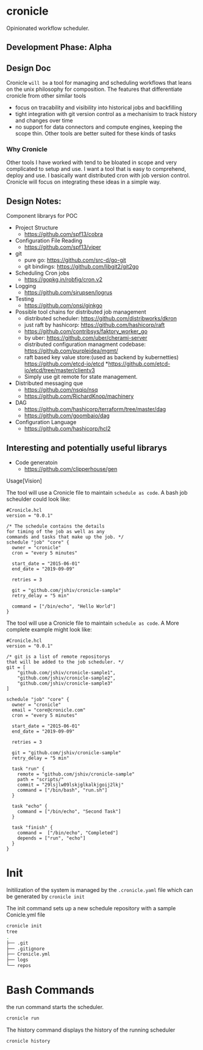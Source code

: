 # cronicle
Opinionated workflow scheduler.

## Development Phase: Alpha


Design Doc
----------

Cronicle `will be` a tool for managing and scheduling workflows that leans on the unix philosophy for composition. The features that differentiate cronicle from other similar tools
* focus on tracability and visibility into historical jobs and backfilling
* tight integration with git version control as a mechanisim to track history and changes over time
* no support for data connectors and compute engines, keeping the scope thin. Other tools are better suited for these kinds of tasks


### Why Cronicle
  Other tools I have worked with tend to be bloated in scope and very complicated to setup and use. I want a tool that is easy to comprehend, deploy and use. I basically want distributed cron with job version control. Cronicle will focus on integrating these ideas in a simple way.


## Design Notes:
  Component librarys for POC
* Project Structure
  * https://github.com/spf13/cobra
* Configuration File Reading
  * https://github.com/spf13/viper
* git
  * pure go: https://github.com/src-d/go-git
  * git bindings: https://github.com/libgit2/git2go
* Scheduling Cron jobs
  * https://gopkg.in/robfig/cron.v2
* Logging
  * https://github.com/sirupsen/logrus
* Testing
  * https://github.com/onsi/ginkgo
* Possible tool chains for distributed job management
  * distributed scheduler: https://github.com/distribworks/dkron
  * just raft by hashicorp: https://github.com/hashicorp/raft
  * https://github.com/contribsys/faktory_worker_go
  * by uber: https://github.com/uber/cherami-server
  * distributed configuration managment codebase: https://github.com/purpleidea/mgmt/
  * raft based key value store:(used as backend by kubernetties) https://github.com/etcd-io/etcd
    *https://github.com/etcd-io/etcd/tree/master/clientv3
  * Simply use git remote for state management.
* Distributed messaging que
  * https://github.com/nsqio/nsq
  * https://github.com/RichardKnop/machinery
* DAG 
  * https://github.com/hashicorp/terraform/tree/master/dag
  * https://github.com/goombaio/dag
* Configuration Language
  * https://github.com/hashicorp/hcl2

## Interesting and potentially useful librarys
  * Code generatoin
    * https://github.com/clipperhouse/gen


Usage[Vision] 

The tool will use a Cronicle file to maintain `schedule as code`.
A bash job scheulder could look like:
```hcl
#Cronicle.hcl 
version = "0.0.1"

/* The schedule contains the details 
for timing of the job as well as any 
commands and tasks that make up the job. */
schedule "job" "core" {
  owner = "cronicle"
  cron = "every 5 minutes"
  
  start_date = "2015-06-01"
  end_date = "2019-09-09"
  
  retries = 3
  
  git = "github.com/jshiv/cronicle-sample"
  retry_delay = "5 min"
  
  command = ["/bin/echo", "Hello World"]
}

```

The tool will use a Cronicle file to maintain `schedule as code`.
A More complete example might look like:
```hcl
#Cronicle.hcl
version = "0.0.1"

/* git is a list of remote repositorys 
that will be added to the job scheduler. */
git = [
    "github.com/jshiv/cronicle-sample1",
    "github.com/jshiv/cronicle-sample2",
    "github.com/jshiv/cronicle-sample3"
]

schedule "job" "core" {
  owner = "cronicle"
  email = "core@cronicle.com"
  cron = "every 5 minutes"
  
  start_date = "2015-06-01"
  end_date = "2019-09-09"
  
  retries = 3
  
  git = "github.com/jshiv/cronicle-sample"
  retry_delay = "5 min"
  
  task "run" {
    remote = "github.com/jshiv/cronicle-sample"
    path = "scripts/"
    commit = "29lsjlw09lskjglkalkjgoij2lkj"
    command = ["/bin/bash", "run.sh"]
  }

  task "echo" {
    command = ["/bin/echo", "Second Task"]
  }
  
  task "finish" {
    command =  ["/bin/echo", "Completed"]
    depends = ["run", "echo"]
  }
}

```

# Init
Initilization of the system is managed by the `.cronicle.yaml` file which can be generated by `cronicle init`

The init command sets up a new schedule repository with a sample Conicle.yml file
```bash
cronicle init
tree
.
├── .git
├── .gitignore
├── Cronicle.yml
├── logs
└── repos
```

# Bash Commands
the run command starts the scheduler.
```bash
cronicle run
```

The history command displays the history of the running scheduler
```bash
cronicle history
```



